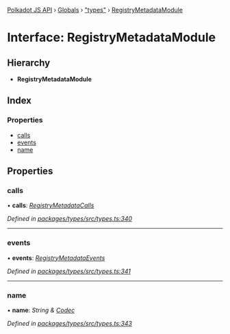 [Polkadot JS API](../README.md) › [Globals](../globals.md) › ["types"](../modules/_types_.md) › [RegistryMetadataModule](_types_.registrymetadatamodule.md)

# Interface: RegistryMetadataModule

## Hierarchy

* **RegistryMetadataModule**

## Index

### Properties

* [calls](_types_.registrymetadatamodule.md#calls)
* [events](_types_.registrymetadatamodule.md#events)
* [name](_types_.registrymetadatamodule.md#name)

## Properties

###  calls

• **calls**: *[RegistryMetadataCalls](_types_.registrymetadatacalls.md)*

*Defined in [packages/types/src/types.ts:340](https://github.com/polkadot-js/api/blob/906732bcdc/packages/types/src/types.ts#L340)*

___

###  events

• **events**: *[RegistryMetadataEvents](_types_.registrymetadataevents.md)*

*Defined in [packages/types/src/types.ts:341](https://github.com/polkadot-js/api/blob/906732bcdc/packages/types/src/types.ts#L341)*

___

###  name

• **name**: *String & [Codec](_types_.codec.md)*

*Defined in [packages/types/src/types.ts:343](https://github.com/polkadot-js/api/blob/906732bcdc/packages/types/src/types.ts#L343)*
